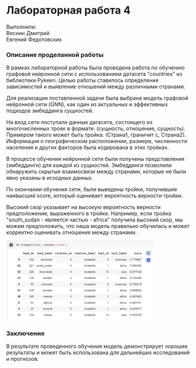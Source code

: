 # Лабораторная работа 4

Выполнили:  
Веснин Дмитрий  
Евгений Федотовских  

### Описание проделанной работы
В рамках лабораторной работы была проведена работа по обучению графовой нейронной сети с использованием датасета "countries" из библиотеки Pykeen. Целью работы ставилось определение зависимостей и выявление отношений между различными странами.

Для реализации поставленной задачи была выбрана модель графовой нейронной сети (GNN), как один из актуальных и эффективных подходов эмбеддинга сущностей.

На вход сети поступали данные датасета, состоящего из многочисленных троек в формате: (сущность, отношение, сущность). Примером такого может быть тройка: (Страна1, граничит с, Страна2). Информация о географическом расположении, размере, численности населения и других факторов была кодирована в этих тройках.

В процессе обучения нейронной сети были получены представления (эмбеддинги) для каждой из сущностей. Эмбеддинги позволили обнаружить скрытые взаимосвязи между странами, которые не были явно указаны в исходных данных.

По окончании обучения сети, были выведены тройки, получившие наивысший score, который оценивает вероятность верности тройки.

Высокий скор указывает на высокую вероятность верности предположения, выраженного в тройке. Например, если тройка "south_sudan - является частью - africa" получила высокий скор, мы можем предположить, что наша модель правильно обучилась и может корректно оценивать отношения между странами.

<img src="gnn_score.png" alt="drawing" width="400"/>

### Заключение
В результате проведенного обучения модель демонстрирует хорошие результаты и может быть использована для дальнейших исследований и прогнозов.